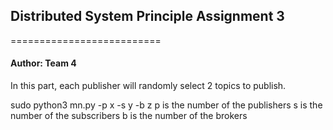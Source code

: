 ## Distributed System Principle Assignment 3
==========================
#### Author: Team 4

In this part, each publisher will randomly select 2 topics to publish.

sudo python3 mn.py -p x -s y -b z
p is the number of the publishers
s is the number of the subscribers
b is the number of the brokers

